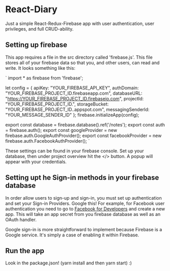 # React-Diary

Just a simple React-Redux-Firebase app with user authentication, user privileges, and full CRUD-ability.

## Setting up firebase

This app requires a file in the src directory called 'firebase.js'.
This file stores all of your firebase data so that you, and other users, can read and write. It looks something like this:

`
import \* as firebase from 'firebase';

let config = {
apiKey: "YOUR_FIREBASE_API_KEY",
authDomain: "YOUR_FIREBASE_PROJECT_ID.firebaseapp.com",
databaseURL: "https://YOUR_FIREBASE_PROJECT_ID.firebaseio.com",
projectId: "YOUR_FIREBASE_PROJECT_ID.",
storageBucket: "YOUR_FIREBASE_PROJECT_ID..appspot.com",
messagingSenderId: "YOUR_MESSAGE_SENDER_ID"
};
firebase.initializeApp(config);

export const database = firebase.database().ref('/notes');
export const auth = firebase.auth();
export const googleProvider = new firebase.auth.GoogleAuthProvider();
export const facebookProvider = new firebase.auth.FacebookAuthProvider();
`

These settings can be found in your firebase console. Set up your database, then under project overview hit the </> button. A popup will appear with your credentials.

## Setting upt he Sign-in methods in your firebase database

In order allow users to sign-up and sign-in, you must set up authentication and set your Sign-in Providers. Google this! For example, for Facebook user authentication you need to go to [Facebook for Developers](https://developers.facebook.com) and create a new app. This will take an app secret from you firebase database as well as an OAuth handler.

Google sign-in is more straightforward to implement because Firebase is a Google service. It's simply a case of enabling it within Firebase.

## Run the app

Look in the package.json! (yarn install and then yarn start) :)
